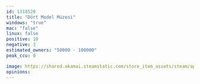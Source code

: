 ```yaml
---
id: 1318520
title: "Dört Model Müzesi"
windows: "true"
mac: "false"
linux: false
positive: 10
negative: 3
estimated_owners: "50000 - 100000"
peak_ccu: 0

image: https://shared.akamai.steamstatic.com/store_item_assets/steam/apps/1318520/header.jpg?t=1609178432
opinions:
---
```

